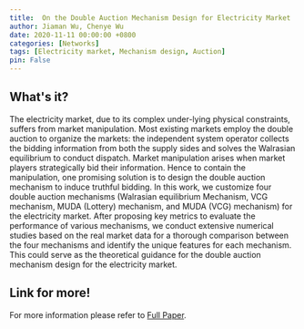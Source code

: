 ```yaml
---
title: 	On the Double Auction Mechanism Design for Electricity Market
author: Jiaman Wu, Chenye Wu
date: 2020-11-11 00:00:00 +0800
categories: [Networks]
tags: [Electricity market, Mechanism design, Auction]
pin: False
---
```


## What's it?

The electricity market, due to its complex under-lying physical constraints, suffers from market manipulation. Most existing markets employ the double auction to organize the markets: the independent system operator collects the bidding information from both the supply sides and solves the Walrasian equilibrium to conduct dispatch. Market manipulation arises when market players strategically bid their information. Hence to contain the manipulation, one promising solution is to design the double auction mechanism to induce truthful bidding. In this work, we customize four double auction mechanisms (Walrasian equilibrium Mechanism, VCG mechanism, MUDA (Lottery) mechanism, and MUDA (VCG) mechanism) for the electricity market. After proposing key metrics to evaluate the performance of various mechanisms, we conduct extensive numerical studies based on the real market data for a thorough comparison between the four mechanisms and identify the unique features for each mechanism. This could serve as the theoretical guidance for the double auction mechanism design for the electricity market.

## Link for more!
For more information please refer to [Full Paper](https://ieeexplore.ieee.org/document/9302995).

